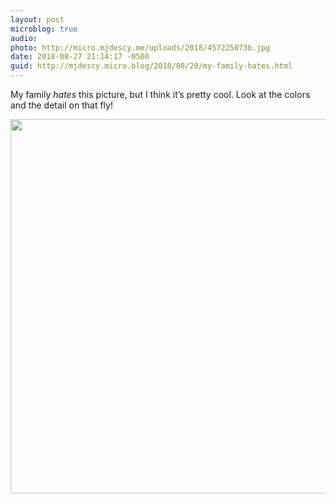 ```yaml
---
layout: post
microblog: true
audio: 
photo: http://micro.mjdescy.me/uploads/2018/457225073b.jpg
date: 2018-08-27 21:14:17 -0500
guid: http://mjdescy.micro.blog/2018/08/28/my-family-hates.html
---
```

My family _hates_ this picture, but I think it’s pretty cool. Look at the colors and the detail on that fly!

<img src="http://micro.mjdescy.me/uploads/2018/457225073b.jpg" width="600" height="599" />
